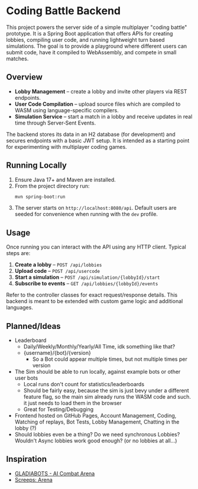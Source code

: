 # Coding Battle Backend

This project powers the server side of a simple multiplayer "coding battle" prototype. It is a Spring Boot application that offers APIs for creating lobbies, compiling user code, and running lightweight turn based simulations. The goal is to provide a playground where different users can submit code, have it compiled to WebAssembly, and compete in small matches.

## Overview

* **Lobby Management** – create a lobby and invite other players via REST endpoints.
* **User Code Compilation** – upload source files which are compiled to WASM using language-specific compilers.
* **Simulation Service** – start a match in a lobby and receive updates in real time through Server‑Sent Events.

The backend stores its data in an H2 database (for development) and secures endpoints with a basic JWT setup. It is intended as a starting point for experimenting with multiplayer coding games.

## Running Locally

1. Ensure Java 17+ and Maven are installed.
2. From the project directory run:
   ```bash
   mvn spring-boot:run
   ```
3. The server starts on `http://localhost:8080/api`. Default users are seeded for convenience when running with the `dev` profile.

## Usage

Once running you can interact with the API using any HTTP client. Typical steps are:

1. **Create a lobby** – `POST /api/lobbies`
2. **Upload code** – `POST /api/usercode`
3. **Start a simulation** – `POST /api/simulation/{lobbyId}/start`
4. **Subscribe to events** – `GET /api/lobbies/{lobbyId}/events`

Refer to the controller classes for exact request/response details. This backend is meant to be extended with custom game logic and additional languages.

## Planned/Ideas
- Leaderboard
   - Daily/Weekly/Monthly/Yearly/All Time, idk something like that?
   - {username}/{bot}/{version}
      - So a Bot could appear multiple times, but not multiple times per version
- The Sim should be able to run locally, against example bots or other user bots
   - Local runs don't count for statistics/leaderboards
   - Should be fairly easy, because the sim is just bevy under a different feature flag, so the main sim already runs the WASM code and such. it just needs to load them in the browser
   - Great for Testing/Debugging
- Frontend hosted on GitHub Pages, Account Management, Coding, Watching of replays, Bot Tests, Lobby Management, Chatting in the lobby (?)
- Should lobbies even be a thing? Do we need synchronous Lobbies? Wouldn't Async lobbies work good enough? (or no lobbies at all...)

## Inspiration
- [GLADIABOTS - AI Combat Arena](https://store.steampowered.com/app/871930/GLADIABOTS__AI_Combat_Arena/)
- [Screeps: Arena](https://store.steampowered.com/app/1137320/Screeps_Arena/)
